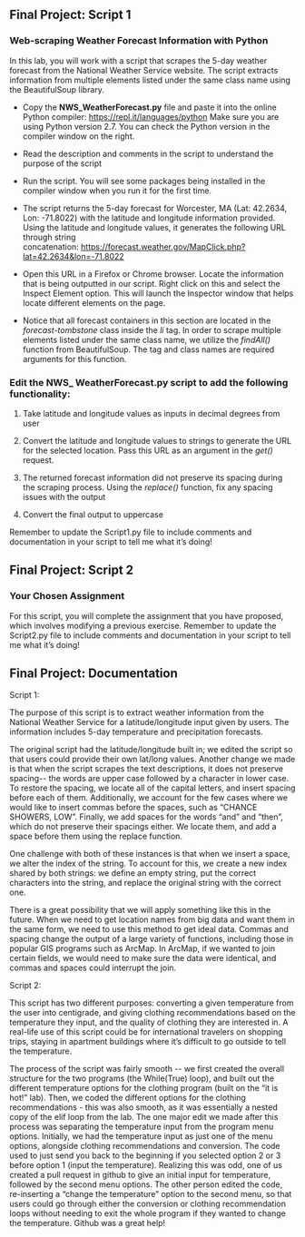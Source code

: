## Final Project: Script 1
### Web-scraping Weather Forecast Information with Python
In this lab, you will work with a script that scrapes the 5-day weather forecast from the National Weather Service website. The script extracts information from multiple elements listed under the same class name using the BeautifulSoup library. 

- Copy the **NWS_WeatherForecast.py** file and paste it into the online Python compiler: https://repl.it/languages/python
Make sure you are using Python version 2.7. You can check the Python version in the compiler window on the right.

- Read the description and comments in the script to understand the purpose of the script

- Run the script. You will see some packages being installed in the compiler window when you run it for the first time.

- The script returns the 5-day forecast for Worcester, MA (Lat: 42.2634, Lon: -71.8022) with the latitude and longitude information provided. Using the latitude and longitude values, it generates the following URL through string concatenation: https://forecast.weather.gov/MapClick.php?lat=42.2634&lon=-71.8022

- Open this URL in a Firefox or Chrome browser. Locate the information that is being outputted in our script. Right click on this and select the Inspect Element option. This will launch the Inspector window that helps locate different elements on the page.

- Notice that all forecast containers in this section are located in the _forecast-tombstone_ class inside the _li_ tag. In order to scrape multiple elements listed under the same class name, we utilize the _findAll()_ function from BeautifulSoup. The tag and class names are required arguments for this function.

### Edit the NWS_ WeatherForecast.py script to add the following functionality:
1. Take latitude and longitude values as inputs in decimal degrees from user

2.	Convert the latitude and longitude values to strings to generate the URL for the selected location. Pass this URL as an argument in the _get()_ request.

3.	The returned forecast information did not preserve its spacing during the scraping process. Using the _replace()_ function, fix any spacing issues with the output

4.	Convert the final output to uppercase

Remember to update the Script1.py file to include comments and documentation in your script to tell me what it’s doing!

## Final Project: Script 2
### Your Chosen Assignment
For this script, you will complete the assignment that you have proposed, which involves modifying a previous exercise. Remember to update the Script2.py file to include comments and documentation in your script to tell me what it’s doing!

## Final Project: Documentation

Script 1:

The purpose of this script is to extract weather information from the National Weather Service for a latitude/longitude input given by users. The information includes 5-day temperature and precipitation forecasts.

The original script had the latitude/longitude built in; we edited the script so that users could provide their own lat/long values. Another change we made is that when the script scrapes the text descriptions, it does not preserve spacing-- the words are upper case followed by a character in lower case. To restore the spacing, we locate all of the capital letters, and insert spacing before each of them. Additionally, we account for the few cases where we would like to insert commas before the spaces, such as “CHANCE SHOWERS, LOW”. Finally, we add spaces for the words “and” and “then”, which do not preserve their spacings either. We locate them, and add a space before them using the replace function.

One challenge with both of these instances is that when we insert a space, we alter the index of the string. To account for this, we create a new index shared by both strings: we define an empty string, put the correct characters into the string, and replace the original string with the correct one.

There is a great possibility that we will apply something like this in the future. When we need to get location names from big data and want them in the same form, we need to use this method to get ideal data. Commas and spacing change the output of a large variety of functions, including those in popular GIS programs such as ArcMap. In ArcMap, if we wanted to join certain fields, we would need to make sure the data were identical, and commas and spaces could interrupt the join.

Script 2:

This script has two different purposes: converting a given temperature from the user into centigrade, and giving clothing recommendations based on the temperature they input, and the quality of clothing they are interested in. A real-life use of this script could be for international travelers on shopping trips, staying in apartment buildings where it’s difficult to go outside to tell the temperature. 

The process of the script was fairly smooth -- we first created the overall structure for the two programs (the While(True) loop), and built out the different temperature options for the clothing program (built on the “it is hot!” lab). Then, we coded the different options for the clothing recommendations - this was also smooth, as it was essentially a nested copy of the elif loop from the lab.
The one major edit we made after this process was separating the temperature input from the program menu options. Initially, we had the temperature input as just one of the menu options, alongside clothing recommendations and conversion. The code used to just send you back to the beginning if you selected option 2 or 3 before option 1 (input the temperature). Realizing this was odd, one of us created a pull request in github to give an initial input for temperature, followed by the second menu options. The other person edited the code, re-inserting a “change the temperature” option to the second menu, so that users could go through either the conversion or clothing recommendation loops without needing to exit the whole program if they wanted to change the temperature. Github was a great help!

